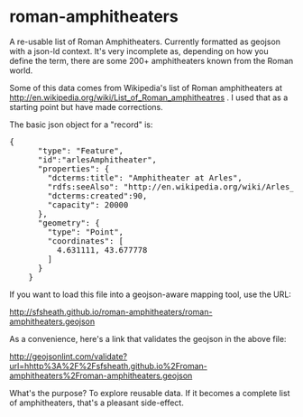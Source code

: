 roman-amphitheaters
===================

A re-usable list of Roman Amphitheaters. Currently formatted as geojson with a json-ld context. It's very incomplete as, depending on how you define the term, there are some 200+ amphitheaters known from the Roman world.

Some of this data comes from Wikipedia's list of Roman amphitheaters at http://en.wikipedia.org/wiki/List_of_Roman_amphitheatres . I used that as a starting point but have made corrections.

The basic json object for a "record" is:

<pre>
{
      "type": "Feature",
      "id":"arlesAmphitheater",
      "properties": {
        "dcterms:title": "Amphitheater at Arles",
        "rdfs:seeAlso": "http://en.wikipedia.org/wiki/Arles_Amphitheatre",
        "dcterms:created":90,
        "capacity": 20000
      },
      "geometry": {
        "type": "Point",
        "coordinates": [
          4.631111, 43.677778  
        ]
      }
    }
</pre>

If you want to load this file into a geojson-aware mapping tool, use the URL:

 http://sfsheath.github.io/roman-amphitheaters/roman-amphitheaters.geojson
 
As a convenience, here's a link that validates the geojson in the above file:

 http://geojsonlint.com/validate?url=hhttp%3A%2F%2Fsfsheath.github.io%2Froman-amphitheaters%2Froman-amphitheaters.geojson
 
What's the purpose? To explore reusable data. If it becomes a complete list of amphitheaters, that's a pleasant side-effect.
